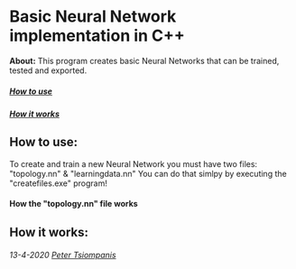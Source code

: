 # Basic Neural Network implementation in C++

**About:** This program creates basic Neural Networks that can be trained, tested and exported.
  
##### [**How to use**](#How-to-use:)
##### [**How it works**](#How-it-works:)

## How to use:
  To create and train a new Neural Network you must have two files: "topology.nn" & "learningdata.nn"
  You can do that simlpy by executing the "createfiles.exe" program!
  
#### How the "topology.nn" file works   



## How it works:





###### 13-4-2020 [Peter Tsiompanis](www.tsiompanis.com)
